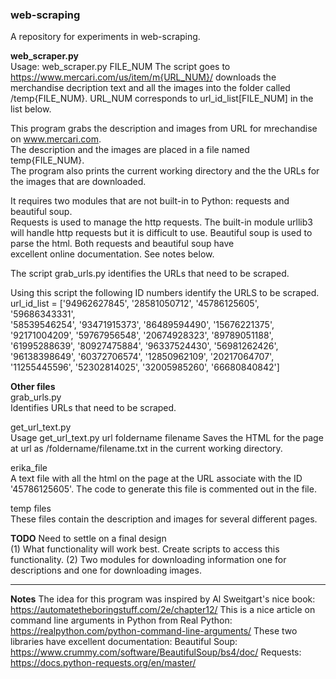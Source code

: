 ### web-scraping  
A repository for experiments in web-scraping.

**web_scraper.py**   
Usage:  web_scraper.py FILE_NUM 
The script goes to  https://www.mercari.com/us/item/m{URL_NUM}/ downloads the merchandise
decription text and all the images into the folder called /temp{FILE_NUM}.   URL_NUM corresponds
to url_id_list[FILE_NUM] in the list below.

This program grabs the description and images from URL for mrechandise on www.mercari.com.   
The description and the images are placed in a file named temp{FILE_NUM}.      
The program also prints the current working directory and the the URLs for the images that are downloaded.   


It requires two modules that are not built-in to Python: requests and beautiful soup.    
Requests is used to manage the http requests. The built-in module urllib3 will handle http requests but it is difficult to use.   Beautiful soup is used to parse the html.  Both requests and beautiful soup have    
excellent online documentation.   See notes below.    

The script grab_urls.py identifies the URLs that need to be scraped.   

Using this script the following ID numbers identify the URLS to be scraped.   
url_id_list = ['94962627845', '28581050712', '45786125605', '59686343331', \
'58539546254', '93471915373', '86489594490', '15676221375', \
'92171004209', '59767956548', '20674928323', '89789051188', \
'61995288639', '80927475884', '96337524430', '56981262426', \
'96138398649', '60372706574', '12850962109', '20217064707', \
'11255445596', '52302814025', '32005985260', '66680840842']

**Other files**   
grab_urls.py        
Identifies URLs that need to be scraped.

get_url_text.py    
Usage get_url_text.py url foldername filename 
Saves the HTML for the page at url as /foldername/filename.txt in the current working directory.

erika_file    
A text file with all the html on the page at the URL associate with the ID '45786125605'.
The code to generate this file is commented out in the file.

temp files    
These files contain the description and images for several different pages.



**TODO**
Need to settle on a final design   
(1)  What functionality will work best.   Create scripts to access this functionality.
(2)  Two modules for downloading information one for descriptions and one for downloading images.

*********************************************************************************************
**Notes**
The idea for this program was inspired by Al Sweitgart's nice book: https://automatetheboringstuff.com/2e/chapter12/
This is a nice article on command line arguments in Python from Real Python:
https://realpython.com/python-command-line-arguments/
These two libraries have excellent documentation:
Beautiful Soup:  https://www.crummy.com/software/BeautifulSoup/bs4/doc/
Requests:  https://docs.python-requests.org/en/master/